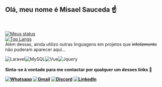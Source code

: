 ## Olá, meu nome é <strong>Misael Sauceda</strong> ☝️
<br>

[![Meus status](https://github-readme-stats-saxk-ijjfwxjaz-misaelcs.vercel.app/api?username=Misaelcs&show_icons=true&theme=dark)](https://github.com/Misaelcs)
<br>
[![Top Langs](https://github-readme-stats-saxk-ijjfwxjaz-misaelcs.vercel.app/api/top-langs/?username=Misaelcs&layout=compact&theme=dark)](https://github.com/Misaelcs)
<br>
Além dessas, ainda utilizo outras linguagens em projetos que ~~infelizmente~~ não puderam aparecer aqui...
<div>
<img src="https://img.shields.io/badge/Laravel-FF2D20?style=for-the-badge&logo=laravel&logoColor=white" alt="Laravel"><img src="https://img.shields.io/badge/MySQL-00000F?style=for-the-badge&logo=mysql&logoColor=white" alt="MySQL"><img src="https://img.shields.io/badge/Vue.js-35495E?style=for-the-badge&logo=vue.js&logoColor=4FC08D" alt="Vue"><img src="https://img.shields.io/badge/jQuery-0769AD?style=for-the-badge&logo=jquery&logoColor=white" alt="Jquery">
</div>
<br>
<strong>Sinta-se à vontade para me contactar por qualquer um desses links 🚀<strong>

[![Whatsapp](https://img.shields.io/badge/WhatsApp-25D366?style=for-the-badge&logo=whatsapp&logoColor=white)](https://wa.me/+5555991819840)
[![Gmail](https://img.shields.io/badge/Gmail-D14836?style=for-the-badge&logo=gmail&logoColor=white)](mailto:misael.dev@hotmail.com)
[![Discord](https://img.shields.io/badge/Discord-7289DA?style=for-the-badge&logo=discord&logoColor=white)](https://discordapp.com/users/988509001761312858)
[![LinkedIn](https://img.shields.io/badge/LinkedIn-0077B5?style=for-the-badge&logo=linkedin&logoColor=white)](https://www.linkedin.com/in/misael-sauceda/)
